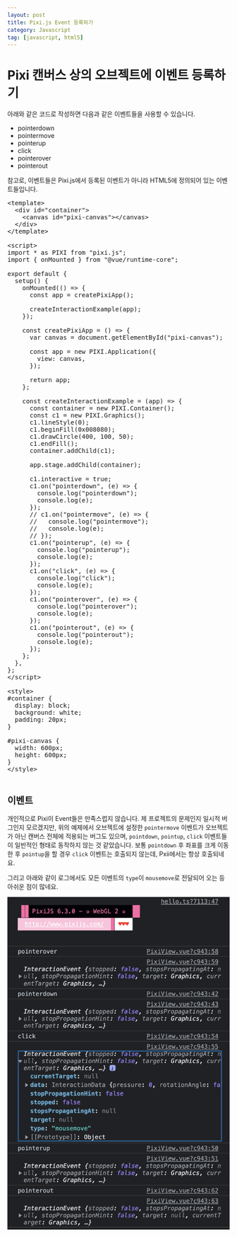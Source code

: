 ```yaml
---
layout: post
title: Pixi.js Event 등록하기
category: Javascript
tag: [javascript, html5]
---
```

# Pixi 캔버스 상의 오브젝트에 이벤트 등록하기

아래와 같은 코드로 작성하면 다음과 같은 이벤트들을 사용할 수 있습니다.
- pointerdown
- pointermove
- pointerup
- click
- pointerover 
- pointerout

참고로, 이벤트들은 Pixi.js에서 등록된 이벤트가 아니라 HTML5에 정의되어 있는 이벤트들입니다.

<pre class="prettyprint">
&lt;template&gt;
  &lt;div id="container"&gt;
    &lt;canvas id="pixi-canvas"&gt;&lt;/canvas&gt;
  &lt;/div&gt;
&lt;/template&gt;

&lt;script&gt;
import * as PIXI from "pixi.js";
import { onMounted } from "@vue/runtime-core";

export default {
  setup() {
    onMounted(() => {
      const app = createPixiApp();

      createInteractionExample(app);
    });

    const createPixiApp = () => {
      var canvas = document.getElementById("pixi-canvas");

      const app = new PIXI.Application({
        view: canvas,
      });

      return app;
    };

    const createInteractionExample = (app) => {
      const container = new PIXI.Container();
      const c1 = new PIXI.Graphics();
      c1.lineStyle(0);
      c1.beginFill(0x008080);
      c1.drawCircle(400, 100, 50);
      c1.endFill();
      container.addChild(c1);

      app.stage.addChild(container);

      c1.interactive = true;
      c1.on("pointerdown", (e) => {
        console.log("pointerdown");
        console.log(e);
      });
      // c1.on("pointermove", (e) => {
      //   console.log("pointermove");
      //   console.log(e);
      // });
      c1.on("pointerup", (e) => {
        console.log("pointerup");
        console.log(e);
      });
      c1.on("click", (e) => {
        console.log("click");
        console.log(e);
      });
      c1.on("pointerover", (e) => {
        console.log("pointerover");
        console.log(e);
      });
      c1.on("pointerout", (e) => {
        console.log("pointerout");
        console.log(e);
      });
    };
  },
};
&lt;/script&gt;

&lt;style&gt;
#container {
  display: block;
  background: white;
  padding: 20px;
}

#pixi-canvas {
  width: 600px;
  height: 600px;
}
&lt;/style&gt;

</pre>

## 이벤트

개인적으로 Pixi이 Event들은 만족스럽지 않습니다. 제 프로젝트의 문제인지 일시적 버그인지 모르겠지만, 위의 예제에서 오브젝트에 설정한 `pointermove` 이벤트가 오브젝트가 아닌 캔버스 전체에 적용되는 버그도 있으며, `pointdown`, `pointup`, `click` 이벤트들이 일반적인 형태로 동작하지 않는 것 같았습니다. 보통 `pointdown` 후 좌표를 크게 이동한 후 `pointup`을 할 경우 `click` 이벤트는 호출되지 않는데, Pxii에서는 항상 호출되네요.

그리고 아래와 같이 로그에서도 모든 이벤트의 `type`이 `mousemove`로 전달되어 오는 등 아쉬운 점이 많네요.

![image](/assets/javascript/004.png)
